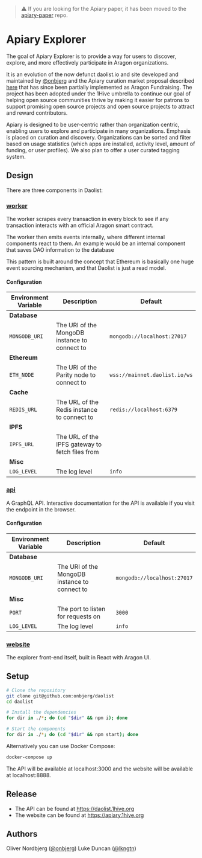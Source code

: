 > ⚠️ If you are looking for the Apiary paper, it has been moved to the [apiary-paper](https://github.com/1hive/apiary-paper) repo.

# Apiary Explorer

The goal of Apiary Explorer is to provide a way for users to discover, explore, and more effectively participate in Aragon organizations.

It is an evolution of the now defunct daolist.io and site developed and maintained by [@onbjerg](https://github.com/onbjerg) and the Apiary curation market proposal described [here](https://github.com/1hive/apiary-paper) that has since been partially implemented as Aragon Fundraising. The project has been adopted under the 1Hive umbrella to continue our goal of helping open source communities thrive by making it easier for patrons to support promising open source projects and open source projects to attract and reward contributors. 

Apiary is designed to be user-centric rather than organization centric, enabling users to explore and participate in many organizations. Emphasis is placed on curation and discovery. Organizations can be sorted and filter based on usage statistics (which apps are installed, activity level, amount of funding, or user profiles). We also plan to offer a user curated tagging system.

## Design

There are three components in Daolist:

### [worker](/worker)

The worker scrapes every transaction in every block to see if any transaction interacts with an official Aragon smart contract.

The worker then emits events internally, where different internal components react to them. An example would be an internal component that saves DAO information to the database

This pattern is built around the concept that Ethereum is basically one huge event sourcing mechanism, and that Daolist is just a read model.

#### Configuration

| Environment Variable | Description                                     | Default                       |
|----------------------|-------------------------------------------------|-------------------------------|
| **Database**         |                                                 |                               |
| `MONGODB_URI`        | The URI of the MongoDB instance to connect to   | `mongodb://localhost:27017`   |
| **Ethereum**         |                                                 |                               |
| `ETH_NODE`           | The URI of the Parity node to connect to        | `wss://mainnet.daolist.io/ws` |
| **Cache**            |                                                 |                               |
| `REDIS_URL`          | The URL of the Redis instance to connect to     | `redis://localhost:6379`      |
| **IPFS**             |                                                 |                               |
| `IPFS_URL`           | The URL of the IPFS gateway to fetch files from |                               |
| **Misc**             |                                                 |                               |
| `LOG_LEVEL`          | The log level                                   | `info`                        |

### [api](/api)

A GraphQL API. Interactive documentation for the API is available if you visit the endpoint in the browser.

#### Configuration

| Environment Variable | Description                                   | Default                     |
|----------------------|-----------------------------------------------|-----------------------------|
| **Database**         |                                               |                             |
| `MONGODB_URI`        | The URI of the MongoDB instance to connect to | `mongodb://localhost:27017` |
| **Misc**             |                                               |                             |
| `PORT`               | The port to listen for requests on            | `3000`                      |
| `LOG_LEVEL`          | The log level                                 | `info`                      |

### [website](/website)

The explorer front-end itself, built in React with Aragon UI.

## Setup

```bash
# Clone the repository
git clone git@github.com:onbjerg/daolist
cd daolist

# Install the dependencies
for dir in ./*; do (cd "$dir" && npm i); done

# Start the components
for dir in ./*; do (cd "$dir" && npm start); done
```

Alternatively you can use Docker Compose:

```sh
docker-compose up
```

The API will be available at localhost:3000 and the website will be available at localhost:8888.

## Release

- The API can be found at https://daolist.1hive.org
- The website can be found at https://apiary.1hive.org

## Authors

Oliver Nordbjerg ([@onbjerg](https://github.com/onbjerg))
Luke Duncan ([@lkngtn](https://github.com/lkngtn))
